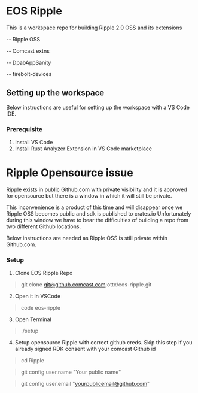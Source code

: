 # EOS Ripple

This is a workspace repo for building Ripple 2.0 OSS and its extensions

-- Ripple OSS

-- Comcast extns

-- DpabAppSanity

-- firebolt-devices


## Setting up the workspace

Below instructions are useful for setting up the workspace with a VS Code IDE.

### Prerequisite

1. Install VS Code
2. Install Rust Analyzer Extension in VS Code marketplace

# Ripple Opensource issue

Ripple exists in public Github.com with private visibility and it is approved for opensource but there is a window in which it will still be private. 

This inconvenience is a product of this time and will disappear once we Ripple OSS becomes public and sdk is published to crates.io
Unfortunately during this window we have to bear the difficulties of building a repo from two different Github locations.

Below instructions are needed as Ripple OSS is still private within Github.com. 

### Setup


1. Clone EOS Ripple Repo
>git clone git@github.comcast.com:ottx/eos-ripple.git

2. Open it in VSCode
> code eos-ripple

3. Open Terminal 
> ./setup

4. Setup opensource Ripple with correct github creds. Skip this step if you already signed RDK consent with your comcast Github id
> cd Ripple

> git config user.name "Your public name"

> git config user.email "yourpublicemail@github.com"
